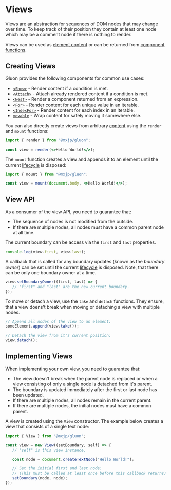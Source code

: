# Views
Views are an abstraction for sequences of DOM nodes that may change over time. To keep track of their position they contain at least one node which may be a comment node if there is nothing to render.

Views can be used as [element content](../elements.md#content) or can be returned from [component functions](../components.md).

## Creating Views
Gluon provides the following components for common use cases:

+ [`<Show>`](show.md) - Render content if a condition is met.
+ [`<Attach>`](attach.md) -  Attach already rendered content if a condition is met.
+ [`<Nest>`](nest.md) - Render a component returned from an expression.
+ [`<For>`](for.md) - Render content for each unique value in an iterable.
+ [`<IndexFor>`](index-for.md) - Render content for each index in an iterable.
+ [`movable`](movable.md) - Wrap content for safely moving it somewhere else.

You can also directly create views from arbitrary [content](../elements.md#content) using the `render` and `mount` functions:
```jsx
import { render } from "@mxjp/gluon";

const view = render(<>Hello World!</>);

```
The `mount` function creates a view and appends it to an element until the current [lifecycle](../lifecycle.md) is disposed:
```jsx
import { mount } from "@mxjp/gluon";

const view = mount(document.body, <>Hello World!</>);
```

## View API
As a consumer of the view API, you need to guarantee that:

+ The sequence of nodes is not modified from the outside.
+ If there are multiple nodes, all nodes must have a common parent node at all time.

The current boundary can be access via the `first` and `last` properties.
```jsx
console.log(view.first, view.last);
```

A callback that is called for any boundary updates (known as the _boundary owner_) can be set until the current [lifecycle](../lifecycle.md) is disposed. Note, that there can be only one boundary owner at a time.
```jsx
view.setBoundaryOwner((first, last) => {
   // "first" and "last" are the new current boundary.
});
```

To move or detach a view, use the `take` and `detach` functions. They ensure, that a view doens't break when moving or detaching a view with multiple nodes.
```jsx
// Append all nodes of the view to an element:
someElement.append(view.take());

// Detach the view from it's current position:
view.detach();
```

## Implementing Views
When implementing your own view, you need to guarantee that:

+ The view doesn't break when the parent node is replaced or when a view consisting of only a single node is detached from it's parent.
+ The boundary is updated immediately after the first or last node has been updated.
+ If there are multiple nodes, all nodes remain in the current parent.
+ If there are multiple nodes, the initial nodes must have a common parent.

A view is created using the `View` constructor. The example below creates a view that consists of a single text node:
```jsx
import { View } from "@mxjp/gluon";

const view = new View((setBoundary, self) => {
   // "self" is this view instance.

   const node = document.createTextNode("Hello World!");

   // Set the initial first and last node:
   // (This must be called at least once before this callback returns)
   setBoundary(node, node);
});
```
